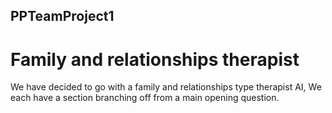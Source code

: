 ## PPTeamProject1
# Family and relationships therapist

We have decided to go with a family and relationships type therapist AI, We each have a section branching off from a main opening question.
